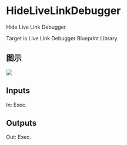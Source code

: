 # HideLiveLinkDebugger

Hide Live Link Debugger

Target is Live Link Debugger Blueprint Library

## 图示

![]($-20221218-19453280.png)

## Inputs

In: Exec.  

## Outputs

Out: Exec.

